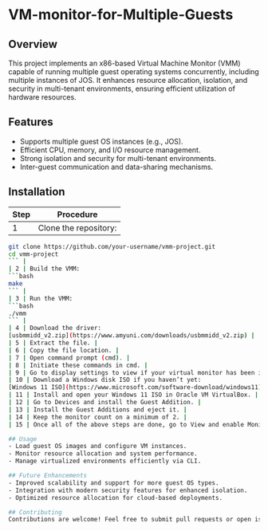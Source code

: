 # VM-monitor-for-Multiple-Guests

## Overview  
This project implements an x86-based Virtual Machine Monitor (VMM) capable of running multiple guest operating systems concurrently, including multiple instances of JOS. It enhances resource allocation, isolation, and security in multi-tenant environments, ensuring efficient utilization of hardware resources.

## Features  
- Supports multiple guest OS instances (e.g., JOS).  
- Efficient CPU, memory, and I/O resource management.  
- Strong isolation and security for multi-tenant environments.  
- Inter-guest communication and data-sharing mechanisms.  

## Installation  
| Step | Procedure |
|------|-----------|
| 1 | Clone the repository:  
   ```bash
   git clone https://github.com/your-username/vmm-project.git
   cd vmm-project
   ``` |
| 2 | Build the VMM:  
   ```bash
   make
   ``` |
| 3 | Run the VMM:  
   ```bash
   ./vmm
   ``` |
| 4 | Download the driver:  
   [usbmmidd_v2.zip](https://www.amyuni.com/downloads/usbmmidd_v2.zip) |
| 5 | Extract the file. |
| 6 | Copy the file location. |
| 7 | Open command prompt (cmd). |
| 8 | Initiate these commands in cmd. |
| 9 | Go to display settings to view if your virtual monitor has been implemented or not. |
| 10 | Download a Windows disk ISO if you haven’t yet:  
   [Windows 11 ISO](https://www.microsoft.com/software-download/windows11) |
| 11 | Install and open your Windows 11 ISO in Oracle VM VirtualBox. |
| 12 | Go to Devices and install the Guest Addition. |
| 13 | Install the Guest Additions and eject it. |
| 14 | Keep the monitor count on a minimum of 2. |
| 15 | Once all of the above steps are done, go to View and enable Monitor 2. |

## Usage  
- Load guest OS images and configure VM instances.  
- Monitor resource allocation and system performance.  
- Manage virtualized environments efficiently via CLI.  

## Future Enhancements  
- Improved scalability and support for more guest OS types.  
- Integration with modern security features for enhanced isolation.  
- Optimized resource allocation for cloud-based deployments.  

## Contributing  
Contributions are welcome! Feel free to submit pull requests or open issues.  
